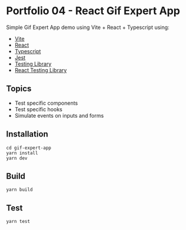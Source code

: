 # Portfolio 04 - React Gif Expert App
Simple Gif Expert App demo using Vite + React + Typescript using:
- [Vite](https://vitejs.dev/)
- [React](https://reactjs.org/)
- [Typescript](https://www.typescriptlang.org/)
- [Jest](https://jestjs.io/)
- [Testing Library](https://testing-library.com/)
- [React Testing Library](https://testing-library.com/docs/react-testing-library/intro/)

## Topics
- Test specific components
- Test specific hooks
- Simulate events on inputs and forms

## Installation
```
cd gif-expert-app
yarn install
yarn dev
```

## Build
```
yarn build
```

## Test
```
yarn test
```